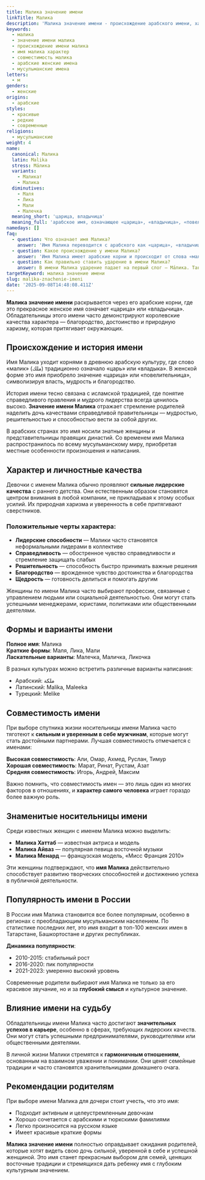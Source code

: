 ```yaml
---
title: Малика значение имени
linkTitle: Малика
description: 'Малика значение имени - происхождение арабского имени, характер и судьба девочки. Что означает имя Малика, совместимость и популярность.'
keywords:
  - малика
  - значение имени малика
  - происхождение имени малика
  - имя малика характер
  - совместимость малика
  - арабские женские имена
  - мусульманские имена
letters:
  - м
genders:
  - женские
origins:
  - арабские
styles:
  - красивые
  - редкие
  - современные
religions:
  - мусульманские
weight: 4
name:
  canonical: Малика
  latin: Malika
  stress: Ма́лика
  variants:
    - Маликат
    - Маликa
  diminutives:
    - Маля
    - Лика
    - Мали
    - Малечка
  meaning_short: 'царица, владычица'
  meaning_full: 'арабское имя, означающее «царица», «владычица», «повелительница»'
namedays: []
faq:
  - question: Что означает имя Малика?
    answer: 'Имя Малика переводится с арабского как «царица», «владычица» или «повелительница». Это красивое восточное имя подчеркивает сильный характер и лидерские качества его обладательницы.'
  - question: Какое происхождение у имени Малика?
    answer: 'Имя Малика имеет арабские корни и происходит от слова «малик», что означает «царь» или «владыка». В женском варианте оно приобретает значение «царица» или «повелительница».'
  - question: Как правильно ставить ударение в имени Малика?
    answer: В имени Малика ударение падает на первый слог — Ма́лика. Такое произношение является наиболее распространенным и правильным.
targetKeyword: малика значение имени
slug: malika-znachenie-imeni
date: '2025-09-08T14:48:08.411Z'
---
```


**Малика значение имени** раскрывается через его арабские корни, где это прекрасное женское имя означает «царица» или «владычица». Обладательницы этого имени часто демонстрируют королевские качества характера — благородство, достоинство и природную харизму, которая притягивает окружающих.

## Происхождение и история имени

Имя Малика уходит корнями в древнюю арабскую культуру, где слово «малик» (ملك) традиционно означало «царь» или «владыка». В женской форме это имя приобрело значение «царица» или «повелительница», символизируя власть, мудрость и благородство.

История имени тесно связана с исламской традицией, где понятие справедливого правления и мудрого лидерства всегда ценилось высоко. **Значение имени Малика** отражает стремление родителей наделить дочь качествами справедливой правительницы — мудростью, решительностью и способностью вести за собой других.

В арабских странах это имя носили знатные женщины и представительницы правящих династий. Со временем имя Малика распространилось по всему мусульманскому миру, приобретая местные особенности произношения и написания.

## Характер и личностные качества

Девочки с именем Малика обычно проявляют **сильные лидерские качества** с раннего детства. Они естественным образом становятся центром внимания в любой компании, не прикладывая к этому особых усилий. Их природная харизма и уверенность в себе притягивают сверстников.

### Положительные черты характера:

- **Лидерские способности** — Малики часто становятся неформальными лидерами в коллективе
- **Справедливость** — обостренное чувство справедливости и стремление защищать слабых
- **Решительность** — способность быстро принимать важные решения
- **Благородство** — врожденное чувство достоинства и благородства
- **Щедрость** — готовность делиться и помогать другим

Женщины по имени Малика часто выбирают профессии, связанные с управлением людьми или социальной деятельностью. Они могут стать успешными менеджерами, юристами, политиками или общественными деятелями.

## Формы и варианты имени

**Полное имя**: Малика  
**Краткие формы**: Маля, Лика, Мали  
**Ласкательные варианты**: Малечка, Маличка, Ликочка

В разных культурах можно встретить различные варианты написания:

- Арабский: ملكة
- Латинский: Malika, Maleeka
- Турецкий: Melike

## Совместимость имени

При выборе спутника жизни носительницы имени Малика часто тяготеют к **сильным и уверенным в себе мужчинам**, которые могут стать достойными партнерами. Лучшая совместимость отмечается с именами:

**Высокая совместимость**: Али, Омар, Ахмед, Руслан, Тимур  
**Хорошая совместимость**: Марат, Ринат, Рустам, Азат  
**Средняя совместимость**: Игорь, Андрей, Максим

Важно помнить, что совместимость имен — это лишь один из многих факторов в отношениях, и **характер самого человека** играет гораздо более важную роль.

## Знаменитые носительницы имени

Среди известных женщин с именем Малика можно выделить:

- **Малика Хаттаб** — известная актриса и модель
- **Малика Айваз** — популярная певица восточной музыки
- **Малика Менард** — французская модель, «Мисс Франция 2010»

Эти женщины подтверждают, что **имя Малика** действительно способствует развитию творческих способностей и достижению успеха в публичной деятельности.

## Популярность имени в России

В России имя Малика становится все более популярным, особенно в регионах с преобладающим мусульманским населением. По статистике последних лет, это имя входит в топ-100 женских имен в Татарстане, Башкортостане и других республиках.

**Динамика популярности**:

- 2010-2015: стабильный рост
- 2016-2020: пик популярности
- 2021-2023: умеренно высокий уровень

Современные родители выбирают имя Малика не только за его красивое звучание, но и за **глубокий смысл** и культурное значение.

## Влияние имени на судьбу

Обладательницы имени Малика часто достигают **значительных успехов в карьере**, особенно в сферах, требующих лидерских качеств. Они могут стать успешными предпринимателями, руководителями или общественными деятелями.

В личной жизни Малики стремятся к **гармоничным отношениям**, основанным на взаимном уважении и понимании. Они ценят семейные традиции и часто становятся хранительницами домашнего очага.

## Рекомендации родителям

При выборе имени Малика для дочери стоит учесть, что это имя:

- Подходит активным и целеустремленным девочкам
- Хорошо сочетается с арабскими и тюркскими фамилиями
- Легко произносится на русском языке
- Имеет красивые краткие формы

**Малика значение имени** полностью оправдывает ожидания родителей, которые хотят видеть свою дочь сильной, уверенной в себе и успешной женщиной. Это имя станет прекрасным выбором для семей, ценящих восточные традиции и стремящихся дать ребенку имя с глубоким культурным значением.
